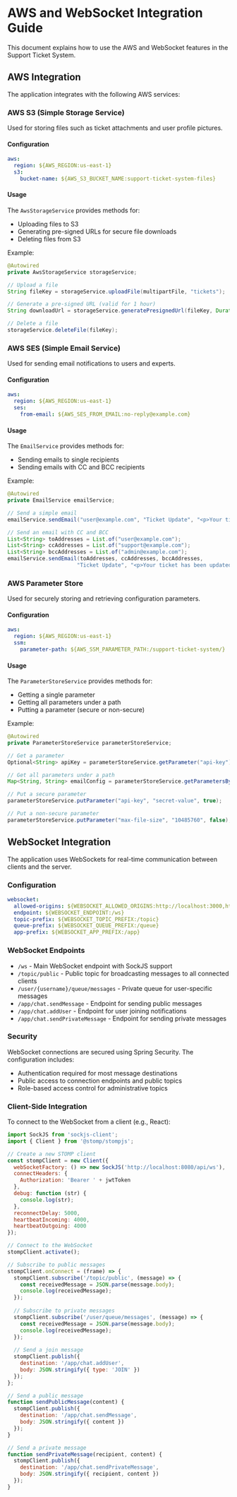 # AWS and WebSocket Integration Guide

This document explains how to use the AWS and WebSocket features in the Support Ticket System.

## AWS Integration

The application integrates with the following AWS services:

### AWS S3 (Simple Storage Service)

Used for storing files such as ticket attachments and user profile pictures.

#### Configuration

```yaml
aws:
  region: ${AWS_REGION:us-east-1}
  s3:
    bucket-name: ${AWS_S3_BUCKET_NAME:support-ticket-system-files}
```

#### Usage

The `AwsStorageService` provides methods for:
- Uploading files to S3
- Generating pre-signed URLs for secure file downloads
- Deleting files from S3

Example:
```java
@Autowired
private AwsStorageService storageService;

// Upload a file
String fileKey = storageService.uploadFile(multipartFile, "tickets");

// Generate a pre-signed URL (valid for 1 hour)
String downloadUrl = storageService.generatePresignedUrl(fileKey, Duration.ofHours(1));

// Delete a file
storageService.deleteFile(fileKey);
```

### AWS SES (Simple Email Service)

Used for sending email notifications to users and experts.

#### Configuration

```yaml
aws:
  region: ${AWS_REGION:us-east-1}
  ses:
    from-email: ${AWS_SES_FROM_EMAIL:no-reply@example.com}
```

#### Usage

The `EmailService` provides methods for:
- Sending emails to single recipients
- Sending emails with CC and BCC recipients

Example:
```java
@Autowired
private EmailService emailService;

// Send a simple email
emailService.sendEmail("user@example.com", "Ticket Update", "<p>Your ticket has been updated.</p>");

// Send an email with CC and BCC
List<String> toAddresses = List.of("user@example.com");
List<String> ccAddresses = List.of("support@example.com");
List<String> bccAddresses = List.of("admin@example.com");
emailService.sendEmail(toAddresses, ccAddresses, bccAddresses, 
                      "Ticket Update", "<p>Your ticket has been updated.</p>");
```

### AWS Parameter Store

Used for securely storing and retrieving configuration parameters.

#### Configuration

```yaml
aws:
  region: ${AWS_REGION:us-east-1}
  ssm:
    parameter-path: ${AWS_SSM_PARAMETER_PATH:/support-ticket-system/}
```

#### Usage

The `ParameterStoreService` provides methods for:
- Getting a single parameter
- Getting all parameters under a path
- Putting a parameter (secure or non-secure)

Example:
```java
@Autowired
private ParameterStoreService parameterStoreService;

// Get a parameter
Optional<String> apiKey = parameterStoreService.getParameter("api-key");

// Get all parameters under a path
Map<String, String> emailConfig = parameterStoreService.getParametersByPath("/email/");

// Put a secure parameter
parameterStoreService.putParameter("api-key", "secret-value", true);

// Put a non-secure parameter
parameterStoreService.putParameter("max-file-size", "10485760", false);
```

## WebSocket Integration

The application uses WebSockets for real-time communication between clients and the server.

### Configuration

```yaml
websocket:
  allowed-origins: ${WEBSOCKET_ALLOWED_ORIGINS:http://localhost:3000,http://localhost:5173}
  endpoint: ${WEBSOCKET_ENDPOINT:/ws}
  topic-prefix: ${WEBSOCKET_TOPIC_PREFIX:/topic}
  queue-prefix: ${WEBSOCKET_QUEUE_PREFIX:/queue}
  app-prefix: ${WEBSOCKET_APP_PREFIX:/app}
```

### WebSocket Endpoints

- `/ws` - Main WebSocket endpoint with SockJS support
- `/topic/public` - Public topic for broadcasting messages to all connected clients
- `/user/{username}/queue/messages` - Private queue for user-specific messages
- `/app/chat.sendMessage` - Endpoint for sending public messages
- `/app/chat.addUser` - Endpoint for user joining notifications
- `/app/chat.sendPrivateMessage` - Endpoint for sending private messages

### Security

WebSocket connections are secured using Spring Security. The configuration includes:
- Authentication required for most message destinations
- Public access to connection endpoints and public topics
- Role-based access control for administrative topics

### Client-Side Integration

To connect to the WebSocket from a client (e.g., React):

```javascript
import SockJS from 'sockjs-client';
import { Client } from '@stomp/stompjs';

// Create a new STOMP client
const stompClient = new Client({
  webSocketFactory: () => new SockJS('http://localhost:8080/api/ws'),
  connectHeaders: {
    Authorization: 'Bearer ' + jwtToken
  },
  debug: function (str) {
    console.log(str);
  },
  reconnectDelay: 5000,
  heartbeatIncoming: 4000,
  heartbeatOutgoing: 4000
});

// Connect to the WebSocket
stompClient.activate();

// Subscribe to public messages
stompClient.onConnect = (frame) => {
  stompClient.subscribe('/topic/public', (message) => {
    const receivedMessage = JSON.parse(message.body);
    console.log(receivedMessage);
  });
  
  // Subscribe to private messages
  stompClient.subscribe('/user/queue/messages', (message) => {
    const receivedMessage = JSON.parse(message.body);
    console.log(receivedMessage);
  });
  
  // Send a join message
  stompClient.publish({
    destination: '/app/chat.addUser',
    body: JSON.stringify({ type: 'JOIN' })
  });
};

// Send a public message
function sendPublicMessage(content) {
  stompClient.publish({
    destination: '/app/chat.sendMessage',
    body: JSON.stringify({ content })
  });
}

// Send a private message
function sendPrivateMessage(recipient, content) {
  stompClient.publish({
    destination: '/app/chat.sendPrivateMessage',
    body: JSON.stringify({ recipient, content })
  });
}
```
